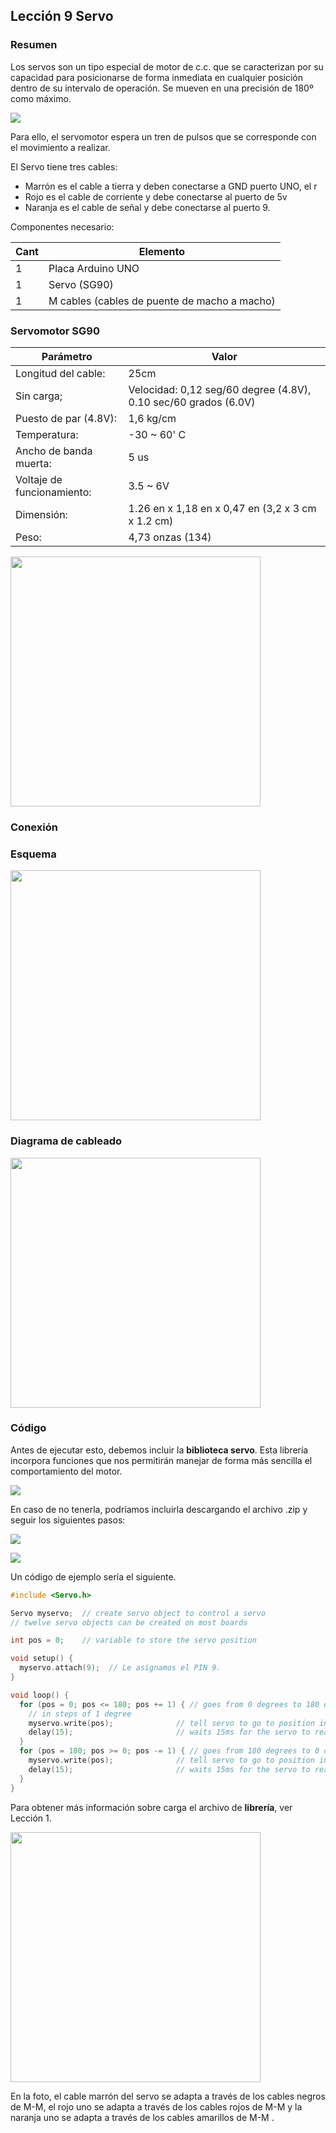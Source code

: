 ## Lección 9 Servo 

### Resumen 

Los servos son un tipo especial de motor de c.c. que se caracterizan por su capacidad para posicionarse de forma inmediata en cualquier posición dentro de su intervalo de operación. Se mueven en una precisión de 180º como máximo.

![](img/2022-11-13-13-03-54.png)

Para ello, el servomotor espera un tren de pulsos que se corresponde con el movimiento a realizar.



El Servo tiene tres cables:
- Marrón es el cable a tierra y deben conectarse a GND puerto UNO, el r
- Rojo es el cable de corriente y debe conectarse al puerto de 5v
- Naranja es el cable de señal y debe conectarse al puerto 9.  

Componentes necesario: 

| Cant | Elemento                                     |
| ---- | -------------------------------------------- |
| 1    | Placa Arduino UNO                            |
| 1    | Servo (SG90)                                 |
| 1    | M cables (cables de puente de macho a macho) |

### Servomotor SG90 

| Parámetro                  | Valor                                                           |
| -------------------------- | --------------------------------------------------------------- |
| Longitud del cable:        | 25cm                                                            |
| Sin carga;                 | Velocidad: 0,12 seg/60 degree (4.8V), 0.10 sec/60 grados (6.0V) |
| Puesto de par (4.8V):      | 1,6 kg/cm                                                       |
| Temperatura:               | -30 ~ 60' C                                                     |
| Ancho de banda muerta:     | 5 us                                                            |
| Voltaje de funcionamiento: | 3.5 ~ 6V                                                        |
| Dimensión:                 | 1.26 en x 1,18 en x 0,47 en (3,2 x 3 cm x 1.2 cm)               |
| Peso:                      | 4,73 onzas (134)                                                |

<img width="400" src="media/image83.png" id="image83">

### Conexión

### Esquema

<img width="400" src="media/image84.jpeg" id="image84">

### Diagrama de cableado

<img width="400" src="media/image85.jpeg" id="image85">

### Código

Antes de ejecutar esto, debemos incluir la **biblioteca servo**. Esta librería incorpora funciones que nos permitirán manejar de forma más sencilla el comportamiento del motor.

![](img/2022-10-17-15-28-13.png)

En caso de no tenerla, podríamos incluirla descargando el archivo .zip y seguir los siguientes pasos:

![](img/2022-10-17-15-30-21.png)

![](img/2022-10-17-15-29-45.png)

Un código de ejemplo sería el siguiente.

```c
#include <Servo.h>

Servo myservo;  // create servo object to control a servo
// twelve servo objects can be created on most boards

int pos = 0;    // variable to store the servo position

void setup() {
  myservo.attach(9);  // Le asignamos el PIN 9.
}

void loop() {
  for (pos = 0; pos <= 180; pos += 1) { // goes from 0 degrees to 180 degrees
    // in steps of 1 degree
    myservo.write(pos);              // tell servo to go to position in variable 'pos'
    delay(15);                       // waits 15ms for the servo to reach the position
  }
  for (pos = 180; pos >= 0; pos -= 1) { // goes from 180 degrees to 0 degrees
    myservo.write(pos);              // tell servo to go to position in variable 'pos'
    delay(15);                       // waits 15ms for the servo to reach the position
  }
}
```

Para obtener más información sobre carga el archivo de **librería**, ver Lección 1.

<img width="400" src="media/image86.jpeg" id="image86">

En la foto, el cable marrón del servo se adapta a través de los cables negros de M-M, el rojo uno se adapta a través de los cables rojos de M-M y la naranja uno se adapta a través de los cables amarillos de M-M .
